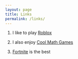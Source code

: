 ```yaml
---
layout: page
title: Links
permalink: /links/
---
```


1. I like to play [Roblox][link1]

[link1]: https://www.roblox.com/

2. I also enjoy [Cool Math Games][link2]

[link2]: http://www.coolmath-games.com/

3. [Fortnite][link3] is the best

[link3]: https://www.epicgames.com/fortnite/en-US/battle-pass/season-4
